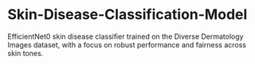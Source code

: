 # Skin-Disease-Classification-Model
EfficientNet0 skin disease classifier trained on the Diverse Dermatology Images dataset, with a focus on robust performance and fairness across skin tones.
